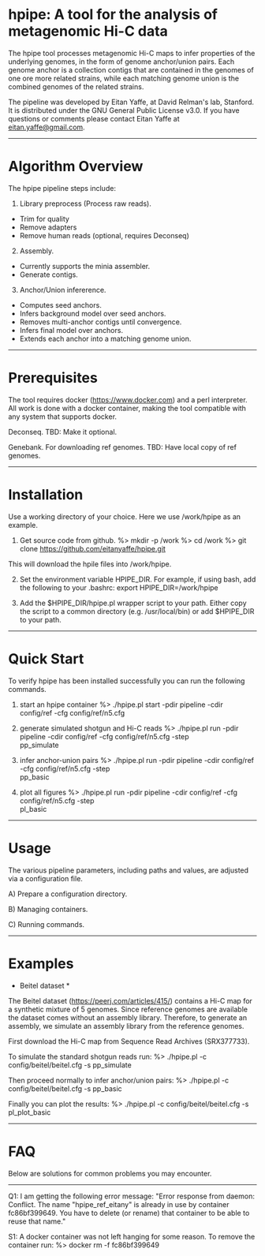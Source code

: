 # hpipe: A tool for the analysis of metagenomic Hi-C data

The hpipe tool processes metagenomic Hi-C maps to infer properties of the
underlying genomes, in the form of genome anchor/union pairs. Each genome 
anchor is a collection contigs that are contained in the genomes of one 
ore more related strains, while each matching genome union is the combined 
genomes of the related strains. 
 
The pipeline was developed by Eitan Yaffe, at David Relman's lab, Stanford. 
It is distributed under the GNU General Public License v3.0. If you have
questions or comments please contact Eitan Yaffe at eitan.yaffe@gmail.com.

--------------------------------------------------------------------------------
# Algorithm Overview

The hpipe pipeline steps include:

1. Library preprocess (Process raw reads).
  - Trim for quality
  - Remove adapters
  - Remove human reads (optional, requires Deconseq)

2. Assembly. 
  - Currently supports the minia assembler.
  - Generate contigs.

3. Anchor/Union infererence.
  - Computes seed anchors.
  - Infers background model over seed anchors.
  - Removes multi-anchor contigs until convergence.
  - Infers final model over anchors.
  - Extends each anchor into a matching genome union. 

--------------------------------------------------------------------------------
# Prerequisites

The tool requires docker (https://www.docker.com) and a perl interpreter. All
work is done with a docker container, making the tool compatible with any 
system that supports docker.

Deconseq. 
TBD: Make it optional.

Genebank. For downloading ref genomes. 
TBD: Have local copy of ref genomes.

--------------------------------------------------------------------------------
# Installation

Use a working directory of your choice. Here we use /work/hpipe as an example.

1. Get source code from github. 
%> mkdir -p /work
%> cd /work
%> git clone https://github.com/eitanyaffe/hpipe.git

This will download the hpile files into /work/hpipe. 

2. Set the environment variable HPIPE_DIR. For example, if using bash, add 
the following to your .bashrc:
export HPIPE_DIR=/work/hpipe

3. Add the $HPIPE_DIR/hpipe.pl wrapper script to your path. Either copy the
script to a common directory (e.g. /usr/local/bin) or add $HPIPE_DIR to your
path.

--------------------------------------------------------------------------------
# Quick Start

To verify hpipe has been installed successfully you can run the following
commands.

1. start an hpipe container
%> ./hpipe.pl start -pdir pipeline -cdir config/ref -cfg config/ref/n5.cfg

2. generate simulated shotgun and Hi-C reads 
%> ./hpipe.pl run -pdir pipeline -cdir config/ref -cfg config/ref/n5.cfg -step \
   pp_simulate

3. infer anchor-union pairs
%> ./hpipe.pl run -pdir pipeline -cdir config/ref -cfg config/ref/n5.cfg -step \
   pp_basic

4. plot all figures
%> ./hpipe.pl run -pdir pipeline -cdir config/ref -cfg config/ref/n5.cfg -step \
   pl_basic

--------------------------------------------------------------------------------
# Usage

The various pipeline parameters, including paths and values, are adjusted via
a configuration file. 

A) Prepare a configuration directory.

B) Managing containers.

C) Running commands.

--------------------------------------------------------------------------------
# Examples

* Beitel dataset *

The Beitel dataset (https://peerj.com/articles/415/) contains
a Hi-C map for a synthetic mixture of 5 genomes. Since reference genomes are 
available the dataset comes without an assembly library. Therefore, to generate
an assembly, we simulate an assembly library from the reference genomes.

First download the Hi-C map from Sequence Read Archives (SRX377733).

To simulate the standard shotgun reads run:
%> ./hpipe.pl -c config/beitel/beitel.cfg -s pp_simulate

Then proceed normally to infer anchor/union pairs:
%> ./hpipe.pl -c config/beitel/beitel.cfg -s pp_basic

Finally you can plot the results:
%> ./hpipe.pl -c config/beitel/beitel.cfg -s pl_plot_basic

--------------------------------------------------------------------------------
# FAQ

Below are solutions for common problems you may encounter.

--------------------------------------------------------------------------------

Q1: I am getting the following error message:
"Error response from daemon: Conflict. The name "hpipe_ref_eitany" is already 
in use by container fc86bf399649. You have to delete (or rename) that container 
to be able to reuse that name."

S1: A docker container was not left hanging for some reason. To remove the 
container run:
%> docker rm -f fc86bf399649
